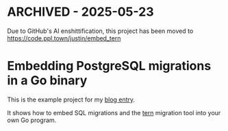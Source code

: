 # ARCHIVED - 2025-05-23

Due to GitHub's AI enshittification, this project has been moved to https://code.ppl.town/justin/embed_tern

# Embedding PostgreSQL migrations in a Go binary

This is the example project for my [blog entry](https://hawkins.id.au/posts/embedded_sql_migrations_with_tern/).

It shows how to embed SQL migrations and the [tern](https://github.com/JackC/tern) migration tool
into your own Go program.
